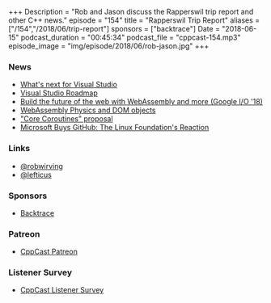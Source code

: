 +++
Description = "Rob and Jason discuss the Rapperswil trip report and other C++ news."
episode = "154"
title = "Rapperswil Trip Report"
aliases = ["/154","/2018/06/trip-report"]
sponsors = ["backtrace"]
Date = "2018-06-15"
podcast_duration = "00:45:34"
podcast_file = "cppcast-154.mp3"
episode_image = "img/episode/2018/06/rob-jason.jpg"
+++

### News ###

 - [What's next for Visual Studio](https://blogs.msdn.microsoft.com/visualstudio/2018/06/06/whats-next-for-visual-studio/)
 - [Visual Studio Roadmap](https://docs.microsoft.com/en-us/visualstudio/productinfo/vs2018-roadmap)
 - [Build the future of the web with WebAssembly and more (Google I/O '18)](https://www.youtube.com/watch?v=BnYq7JapeDA)
 - [WebAssembly Physics and DOM objects](https://codelabs.developers.google.com/codelabs/hour-chipmunk/#0)
 - ["Core Coroutines" proposal](http://www.open-std.org/jtc1/sc22/wg21/docs/papers/2018/p1063r0.pdf)
 - [Microsoft Buys GitHub: The Linux Foundation's Reaction](https://www.linuxfoundation.org/blog/microsoft-buys-github-the-linux-foundations-reaction/)
 
### Links ###

 - [@robwirving](https://twitter.com/robwirving)
 - [@lefticus](https://twitter.com/lefticus)

### Sponsors ###

- [Backtrace](https://www.backtrace.io/cppcast)

### Patreon ###

- [CppCast Patreon](https://www.patreon.com/CppCast)

### Listener Survey ###

- [CppCast Listener Survey](http://bit.ly/CppCastSurvey)
